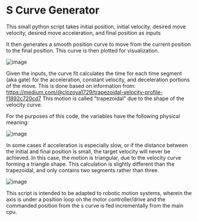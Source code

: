 # S Curve Generator

This small python script takes initial position, initial velocity, desired move velocity, desired move acceleration, and final position as inputs

It then generates a smooth position curve to move from the current position to the final position. This curve is then plotted for visualization.

![image](https://github.com/user-attachments/assets/804a18d0-6714-47b1-9891-e11a465dfe02)


Given the inputs, the curve fit calculates the time for each time segment (aka gate) for the acceleration, constant velocity, and deceleration portions of the move.
This is done based on information from: https://medium.com/@clozoya1729/trapezoidal-velocity-profile-f1892c720cd7
This motion is called "trapezoidal" due to the shape of the velocity curve.

For the purposes of this code, the variables have the following physical meaning:

![image](https://github.com/user-attachments/assets/b5ec8492-7e23-4086-8d16-4abeabb976ff)

In some cases if acceleration is especially slow, or if the distance between the initial and final position is small, the target velocity will never be achieved.
In this case, the motion is triangular, due to the velocity curve forming a triangle shape.
This calculation is slightly different than the trapezoidal, and only contains two segments rather than three.

![image](https://github.com/user-attachments/assets/c25ef2ba-a99f-43b3-ab62-4bbbd6e843cf)

This script is intended to be adapted to robotic motion systems, wherein the axis is under a position loop on the motor controller/drive and the commanded position from the s curve is fed incrementally from the main cpu.
